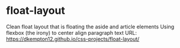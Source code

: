 # float-layout
Clean float layout that is floating the aside and article elements
Using flexbox (the irony) to center align paragraph text
URL: https://dkempton12.github.io/css-projects/float-layout/
